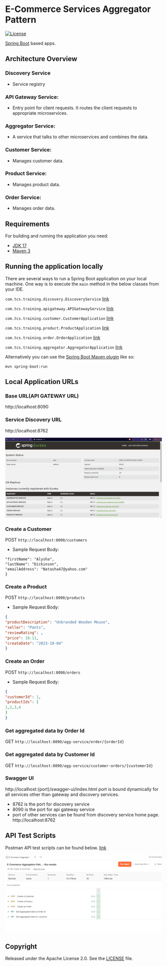 # E-Commerce Services Aggregator Pattern

[![License](http://img.shields.io/:license-apache-blue.svg)](http://www.apache.org/licenses/LICENSE-2.0.html)

[Spring Boot](http://projects.spring.io/spring-boot/) based apps.

## Architecture Overview
### Discovery Service
* Service registry
### API Gateway Service: 
* Entry point for client requests. It routes the client requests to appropriate microservices.
### Aggregator Service: 
* A service that talks to other microservices and combines the data.
### Customer Service: 
* Manages customer data.
### Product Service: 
* Manages product data.
### Order Service: 
* Manages order data.

## Requirements

For building and running the application you need:

- [JDK 17](https://www.oracle.com/java/technologies/javase/jdk17-archive-downloads.html)
- [Maven 3](https://maven.apache.org)

## Running the application locally

There are several ways to run a Spring Boot application on your local machine. One way is to execute the `main` method
in the below classes from your IDE.

`com.tcs.training.discovery.DiscoveryService`
[link](./discovery-service/src/main/java/com/tcs/training/discovery/DiscoveryService.java)

`com.tcs.training.apigateway.APIGatewayService`
[link](./api-gateway-service/src/main/java/com/tcs/training/apigateway/APIGatewayService.java)

`com.tcs.training.customer.CustomerApplication`
[link](./customer-service/src/main/java/com/tcs/training/customer/CustomerApplication.java)

`com.tcs.training.product.ProductApplication`
[link](./product-service/src/main/java/com/tcs/training/product/ProductApplication.java)

`com.tcs.training.order.OrderApplication`
[link](./order-service/src/main/java/com/tcs/training/order/OrderApplication.java)

`com.tcs.training.aggregator.AggregatorApplication`
[link](./aggregator-service/src/main/java/com/tcs/training/aggregator/AggregatorApplication.java)

Alternatively you can use
the [Spring Boot Maven plugin](https://docs.spring.io/spring-boot/docs/current/reference/html/build-tool-plugins-maven-plugin.html)
like so:

```shell
mvn spring-boot:run
```

## Local Application URLs

### Base URL(API GATEWAY URL)

http://localhost:8090

### Service Discovery URL

http://localhost:8762

![img.png](img.png)

### Create a Customer
POST ```http://localhost:8090/customers```
* Sample Request Body:
```json{
"firstName": "Alysha",
"lastName": "Dickinson",
"emailAddress": "Natasha47@yahoo.com"
}
```

### Create a Product
POST ```http://localhost:8090/products```
* Sample Request Body:
```json
{
"productDescription": "Unbranded Wooden Mouse",
"seller": "Pants",
"reviewRating": ,
"price": 10.11,
"createDate": "2023-10-04"
}
```

### Create an Order
POST ```http://localhost:8090/orders```
* Sample Request Body:
```json
{
"customerId": 1,
"productIds": [
1,2,3,4
]
}
```


### Get aggregated data by Order Id
GET ```http://localhost:8090/agg-service/order/{orderId}```


### Get aggregated data by Customer Id
GET ```http://localhost:8090/agg-service/customer-orders/{customerId}```



### Swagger UI

http://localhost:{port}/swagger-ui/index.html
port is bound dynamically for all services other than gateway and discovery services.
* 8762 is the port for discovery service
* 8090 is the port for api gateway service
* port of other services can be found from discovery service home page.
http://localhost:8762


## API Test Scripts
Postman API test scripts can be found below.
[link](./postman-tests/E-Commerce-Aggregation-Pattern-Tests.postman_collection.json)

![img_1.png](img_1.png)


## Copyright

Released under the Apache License 2.0. See
the [LICENSE](https://github.com/arghyagiri/microservice-e2/blob/main/LICENSE) file.

